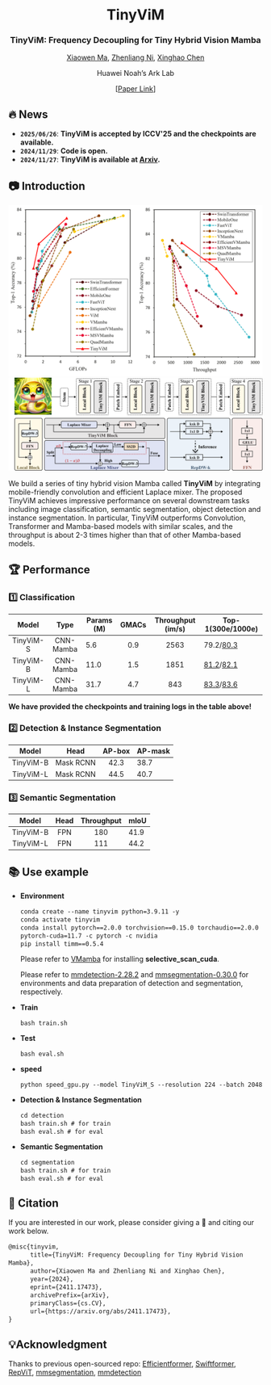 <div align="center">
<h1>TinyViM </h1>
<h3>TinyViM: Frequency Decoupling for Tiny Hybrid Vision Mamba</h3>

[Xiaowen Ma](https://scholar.google.com/citations?hl=zh-CN&user=UXj8Q6kAAAAJ),  [Zhenliang Ni](https://scholar.google.com/citations?user=2urTmpkAAAAJ&hl=zh-CN&oi=sra), [Xinghao Chen](https://scholar.google.com/citations?user=tuGWUVIAAAAJ&hl=zh-CN&oi=ao)

Huawei Noah’s Ark Lab

 [[Paper Link](https://arxiv.org/abs/2411.17473)]

</div>

## 🔥 News

- **`2025/06/26`**: **TinyViM is accepted by ICCV'25 and the checkpoints are available.**
- **`2024/11/29`**: **Code is open.**
- **`2024/11/27`**: **TinyViM is available at [Arxiv](https://arxiv.org/abs/2411.17473).**

## 📷 Introduction

<img src="fig/comp.png"  />

<img src="fig/whole.png"  />

We build a series of tiny hybrid vision Mamba called **TinyViM** by integrating mobile-friendly convolution and efficient Laplace mixer. The proposed TinyViM achieves impressive performance on several downstream tasks including image classification, semantic segmentation, object detection and instance segmentation. In particular, TinyViM outperforms Convolution, Transformer and Mamba-based models with similar scales, and the throughput is about 2-3 times higher than that of other Mamba-based models.



## 🏆 Performance

### 1️⃣ Classification

| Model |                           Type                           | Params (M) | GMACs | Throughput (im/s) | Top-1(300e/1000e) |
| :------------: | :----------------------------------------------------------: | ---------- | :-------: | :-------: | --------- |
|   TinyViM-S   | CNN-Mamba | 5.6     |    0.9    |    2563    |   79.2/[80.3](https://drive.google.com/drive/folders/1cLgX_Mlk9W5_nMtgwmLC71ap-RlvT7eW?usp=sharing)   |
|  TinyViM-B  | CNN-Mamba | 11.0     |    1.5    |    1851    |   [81.2](https://drive.google.com/drive/folders/1eo9RBT186E11pJFOO8uOi9S5GoR0PosS?usp=drive_link)/[82.1](https://drive.google.com/drive/folders/1nZAz0nt8Ztk7YqXbrXW8BZyPZZ49HmVx?usp=sharing)   |
|   TinyViM-L   | CNN-Mamba | 31.7    |    4.7    |    843    |   [83.3](https://drive.google.com/drive/folders/1BtxDPRyll8FVbZfbdjH-oDJU7dYKaSfY?usp=sharing)/[83.6](https://drive.google.com/drive/folders/1-nfZiEMix8Xd625M2UVFXrujIIV-K2_2?usp=sharing)   |

**We have provided the checkpoints and training logs in the table above!**

### 2️⃣  Detection & Instance Segmentation

| Model |                           Head                           | AP-box | AP-mask |
| :------------: | :----------------------------------------------------------: | :----------: | ---------- |
|     TinyViM-B     | Mask RCNN |     42.3     | 38.7       |
| TinyViM-L | Mask RCNN |     44.5     | 40.7    |

### 3️⃣ Semantic Segmentation

|   Model   | Head | Throughput | mIoU |
| :-------: | :--: | :--------: | ---- |
| TinyViM-B | FPN  |    180     | 41.9 |
| TinyViM-L | FPN  |    111     | 44.2 |



## 📚 Use example

- **Environment**

  ```shell
  conda create --name tinyvim python=3.9.11 -y
  conda activate tinyvim
  conda install pytorch==2.0.0 torchvision==0.15.0 torchaudio==2.0.0 pytorch-cuda=11.7 -c pytorch -c nvidia
  pip install timm==0.5.4
  ```
  
  Please refer to [VMamba](https://github.com/MzeroMiko/VMamba) for installing **selective_scan_cuda**.
  
  Please refer to  [mmdetection-2.28.2](https://github.com/open-mmlab/mmdetection/tree/v2.28.2) and [mmsegmentation-0.30.0](https://github.com/open-mmlab/mmsegmentation/tree/v0.30.0) for environments and data preparation of detection and segmentation, respectively. 
  
- **Train**

  ```shell
  bash train.sh
  ```
  
- **Test**

  ```shell
  bash eval.sh
  ```
  
- **speed**

  ```shell
  python speed_gpu.py --model TinyViM_S --resolution 224 --batch 2048
  ```

- **Detection & Instance Segmentation**

  ```shell
  cd detection
  bash train.sh # for train
  bash eval.sh # for eval
  ```

- **Semantic Segmentation**

  ```shell
  cd segmentation
  bash train.sh # for train
  bash eval.sh # for eval
  ```

  

## 🌟 Citation

If you are interested in our work, please consider giving a 🌟 and citing our work below. 

```
@misc{tinyvim,
      title={TinyViM: Frequency Decoupling for Tiny Hybrid Vision Mamba}, 
      author={Xiaowen Ma and Zhenliang Ni and Xinghao Chen},
      year={2024},
      eprint={2411.17473},
      archivePrefix={arXiv},
      primaryClass={cs.CV},
      url={https://arxiv.org/abs/2411.17473}, 
}
```



## 💡Acknowledgment

Thanks to previous open-sourced repo: [Efficientformer](https://github.com/snap-research/EfficientFormer), [Swiftformer](https://github.com/Amshaker/SwiftFormer), [RepViT](https://github.com/THU-MIG/RepViT), [mmsegmentation](https://github.com/open-mmlab/mmsegmentation/tree/v0.30.0), [mmdetection](https://github.com/open-mmlab/mmdetection/tree/v2.28.2)


